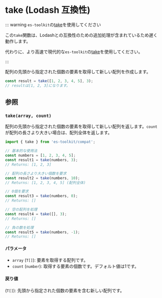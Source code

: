 # take (Lodash 互換性)

::: warning `es-toolkit`の[take](../../array/take.md)を使用してください

この`take`関数は、Lodashとの互換性のための追加処理が含まれているため遅く動作します。

代わりに、より高速で現代的な`es-toolkit`の[take](../../array/take.md)を使用してください。

:::

配列の先頭から指定された個数の要素を取得して新しい配列を作成します。

```typescript
const result = take([1, 2, 3, 4, 5], 3);
// resultは[1, 2, 3]になります。
```

## 参照

### `take(array, count)`

配列の先頭から指定された個数の要素を取得して新しい配列を返します。`count`が配列の長さより大きい場合は、配列全体を返します。

```typescript
import { take } from 'es-toolkit/compat';

// 基本的な使用法
const numbers = [1, 2, 3, 4, 5];
const result1 = take(numbers, 3);
// Returns: [1, 2, 3]

// 配列の長さより大きい個数を要求
const result2 = take(numbers, 10);
// Returns: [1, 2, 3, 4, 5] (配列全体)

// 0個を要求
const result3 = take(numbers, 0);
// Returns: []

// 空の配列を処理
const result4 = take([], 3);
// Returns: []

// 負の数を処理
const result5 = take(numbers, -1);
// Returns: []
```

#### パラメータ

- `array` (`T[]`): 要素を取得する配列です。
- `count` (`number`): 取得する要素の個数です。デフォルト値は1です。

#### 戻り値

(`T[]`): 先頭から指定された個数の要素を含む新しい配列です。
